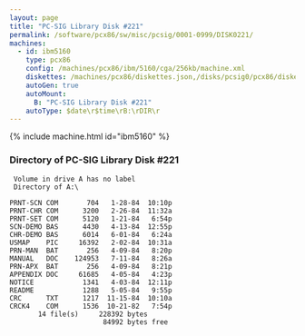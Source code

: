 ```yaml
---
layout: page
title: "PC-SIG Library Disk #221"
permalink: /software/pcx86/sw/misc/pcsig/0001-0999/DISK0221/
machines:
  - id: ibm5160
    type: pcx86
    config: /machines/pcx86/ibm/5160/cga/256kb/machine.xml
    diskettes: /machines/pcx86/diskettes.json,/disks/pcsig0/pcx86/diskettes.json
    autoGen: true
    autoMount:
      B: "PC-SIG Library Disk #221"
    autoType: $date\r$time\rB:\rDIR\r
---
```


{% include machine.html id="ibm5160" %}

### Directory of PC-SIG Library Disk #221

     Volume in drive A has no label
     Directory of A:\

    PRNT-SCN COM       704   1-28-84  10:10p
    PRNT-CHR COM      3200   2-26-84  11:32a
    PRNT-SET COM      5120   1-21-84   6:54p
    SCN-DEMO BAS      4430   4-13-84  12:55p
    CHR-DEMO BAS      6014   6-01-84   6:24a
    USMAP    PIC     16392   2-02-84  10:31a
    PRN-MAN  BAT       256   4-09-84   8:20p
    MANUAL   DOC    124953   7-11-84   8:26a
    PRN-APX  BAT       256   4-09-84   8:21p
    APPENDIX DOC     61685   4-05-84   4:23p
    NOTICE            1341   4-03-84  12:11p
    README            1288   5-05-84   9:55p
    CRC      TXT      1217  11-15-84  10:10a
    CRCK4    COM      1536  10-21-82   7:54p
           14 file(s)     228392 bytes
                           84992 bytes free
